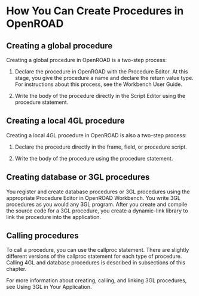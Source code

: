 # How You Can Create Procedures in OpenROAD

## Creating a global procedure

Creating a global procedure in OpenROAD is a two-step process:

1. Declare the procedure in OpenROAD with the Procedure Editor. At this stage, you give the procedure a name and declare the return value type. For instructions about this process, see the Workbench User Guide.

2. Write the body of the procedure directly in the Script Editor using the procedure statement.

## Creating a local 4GL procedure

Creating a local 4GL procedure in OpenROAD is also a two-step process:

1. Declare the procedure directly in the frame, field, or procedure script.

2. Write the body of the procedure using the procedure statement.

## Creating database or 3GL procedures

You register and create database procedures or 3GL procedures using the appropriate Procedure Editor in OpenROAD Workbench. You write 3GL procedures as you would any 3GL program. After you create and compile the source code for a 3GL procedure, you create a dynamic-link library to link the procedure into the application.

## Calling procedures

To call a procedure, you can use the callproc statement. There are slightly different versions of the callproc statement for each type of procedure. Calling 4GL and database procedures is described in subsections of this chapter.

For more information about creating, calling, and linking 3GL procedures, see Using 3GL in Your Application.
